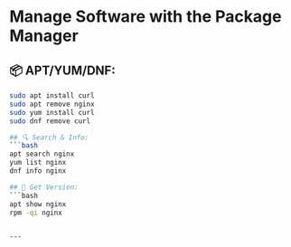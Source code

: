 # Manage Software with the Package Manager

## 📦 APT/YUM/DNF:
```bash
sudo apt install curl
sudo apt remove nginx
sudo yum install curl
sudo dnf remove curl

## 🔍 Search & Info:
```bash
apt search nginx
yum list nginx
dnf info nginx

## 🧾 Get Version:
```bash
apt show nginx
rpm -qi nginx


---